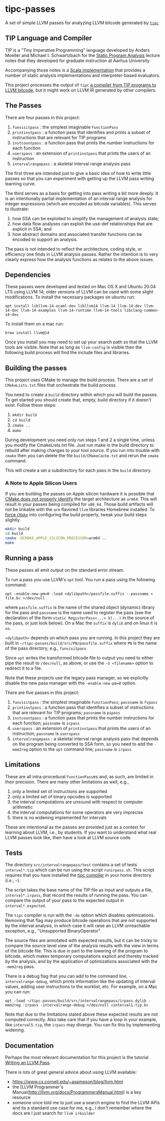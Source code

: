 # tipc-passes
A set of simple LLVM passes for analyzing LLVM bitcode generated by [`tipc`](https://github.com/matthewbdwyer/tipc/)

## TIP Language and Compiler

TIP is a "Tiny Imperative Programming" language developed by Anders Moeller and Michael I. Schwartzbach for the [Static Program Analysis](https://cs.au.dk/~amoeller/spa/) lecture notes that they developed for graduate instruction at Aarhus University.

Accompanying those notes is a [Scala implementation](https://github.com/cs-au-dk/TIP/) that provides a number of static analysis implementations and interpreter-based evaluators.

This project processes the output of `tipc` [a compiler from TIP programs to LLVM bitcode](https://github.com/matthewbdwyer/tipc), but it might work on LLVM IR generated by other compilers.

## The Passes
There are four passes in this project:

  1. `funvisitpass` : the simplest imaginable `FunctionPass` 
  2. `printinstpass` : a function pass that identifies and prints a subset of instructions that are relevant for TIP programs
  3. `instcountpass` : a function pass that prints the number instructions for each function
  4. `userspass` : an extension of `printinstpass` that prints the users of an instruction  
  5. `intervalrangepass` : a skeletal interval range analysis pass

The first three are intended just to give a basic idea of how to write little passes so that you can experiment with getting up the LLVM pass writing learning curve.

The third serves as a basis for getting into pass writing a bit more deeply.
It is an intentionally partial implementation of an interval range analysis for integer expressions (which are encoded as bitcode variables).
This serves to illustrate:

  1. how SSA can be exploited to simplify the management of analysis state;
  2. how data flow analyses can exploit the use-def relationships that are explicit in SSA; and
  3. how abstract domains and associated transfer functions can be encoded to support an analysis.

The pass is not intended to reflect the architecture, coding style, or efficiency one finds in LLVM analysis passes.
Rather the intention is to very clearly express how the analysis functions as relates to the above issues.

## Dependencies
These passes were developed and tested on Mac OS X and Ubuntu 20.04 LTS using LLVM 14;  older versions of LLVM can be used with some slight modifications.  To install the necessary packages on ubuntu run:

`apt install libllvm-14-ocaml-dev libllvm14 llvm-14 llvm-14-dev llvm-14-doc llvm-14-examples llvm-14-runtime llvm-14-tools libclang-common-14-dev`

To install them on a mac run:

`brew install llvm@14`

Once you install you may need to set up your search path so that the LLVM tools are visible.  Note that as long as `llvm-config` is visible then the following build process will find the include files and libraries.

## Building the passes

This project uses CMake to manage the build process.  There are a set of `CMakeLists.txt` files that orchestrate the build process.  

You need to create a `build` directory within which you will build the passes.  To get started you should create that, empty, build directory if it doesn't exist.  Follow these steps:
  1. `mkdir build`
  2. `cd build`
  3. `cmake ..`
  4. `make`

During development you need only run steps 1 and 2 a single time, unless you modify the CmakeLists.txt file.  Just run make in the build directory to rebuild after making changes to your tool source.  If you run into trouble with `cmake` then you can delete the file `build/CMakeCache.txt` and rerun the `cmake` command.

This will create a set a subdirectory for each pass in the `build` directory.

### A Note to Apple Silicon Users
If you are building the passes on Apple silicon hardware it is possible that
[CMake does not properly identify][1] the target architecture as `arm64`. This
will result in your passes being compiled for `x86_64`. Those build artifacts
will not be linkable with the `arm` flavored `llvm` libraries Homebrew
installed. To [force `CMake`][2] into configuring the build properly, tweak
your build steps slightly.

```bash
mkdir build
cd build
cmake -DCMAKE_APPLE_SILICON_PROCESSOR=arm64 ..
make
```

## Running a pass
These passes all emit output on the standard error stream.

To run a pass you use LLVM's `opt` tool.  You run a pass using the following command:

`opt -enable-new-pm=0 -load <dylibpath>/passfile.suffix --passname < file.bc >/dev/null`

where `passfile.suffix` is the name of the shared object (dynamic) library for the pass and `passname` is the name used to register the pass (see the declaration of the form `static RegisterPass<...> X(...)` in the source of the pass, or just look below).  On a Mac the `suffix` is `dylib` and on linux it is `so`.

`<dylibpath>` depends on which pass you are running.  In this project they are built in `~/tipc-passes/build/src/PN/passfile.suffix` where `PN` is the name of the pass directory, e.g., `funvisitpass`

Since `opt` writes the transformed bitcode file to output you need to either pipe the result to `/dev/null`, as above, or use the `-o <filename>` option to redirect it to a file.

Note that these projects use the legacy pass manager, so we explicitly disable the new pass manager with the `-enable-new-pm=0` option.

There are five passes in this project:
  1. `funvisitpass` : the simplest imaginable `FunctionPass`; `passname` is `fvpass` 
  2. `printinstpass` : a function pass that identifies a subset of instructions that are relevant for TIP programs; `passname` is `pipass`
  3. `instcountpass` : a function pass that prints the number instructions for each function; `passname` is `icpass`
  4. `userspass` : an extension of `printinstpass` that prints the users of an instruction; `passname` is `userspass`
  5. `intervalrangepass` : a skeletal interval range analysis pass that depends on the program being converted to SSA form, so you need to add the `-mem2reg` option to the `opt` command line; `passname` is `irpass`


## Limitations
These are all intra-procedural `FunctionPass`es and, as such, are limited in their precision.  There are many other limitations as well, e.g., 
  1. only a limited set of instructions are supported 
  2. only a limited set of binary opcodes is supported
  3. the interval computations are unsound with respect to computer arithmetic
  4. the interval computations for some operators are very imprecise
  5. there is no widening implemented for intervals

These are intentional as the passes are provided just as a context for learning about LLVM, i.e., by students.  If you want to understand what real LLVM passes look like, then have a look at LLVM source code.

## Tests

The directory `src/intervalrangepass/test` contains a set of tests `interval*.tip` which can be run using the script `runirpass.sh`.  This script requires that you have installed the [tipc compiler](https://github.com/matthewbdwyer/tipc) in your home directory (i.e., `~`).  

The script takes the base name of the TIP file as input and outputs a file, `interval*.irpass`, that record the results of running the pass.  You can compare the output of your pass to the expected output in `interval*.expected`.

The `tipc` compiler is run with the `-do` option which disables optimizations.  Removing that flag may produce bitcode operations that are not supported by the interval analysis, in which case it will raise an LLVM unreachable exception, e.g., "Unsupported BinaryOperator".

The source files are annotated with expected results, but it can be tricky to compare the source level view of the analysis results with the view in terms of the bitcode file.  This is due in part to the lowering of the program to bitcode, which makes temporary computations explicit and thereby tracked by the analysis, and by the application of optimizations associated with the `-mem2reg` pass.  

There is a debug flag that you can add to the command line, `-intervalrange-debug`, which prints information like the updating of interval values, adding user instructions to the worklist, etc.  For example, on a Mac you can run:

`opt -load ~/tipc-passes/build/src/intervalrangepass/irpass.dylib -mem2reg -irpass -intervalrange-debug >/dev/null <interval1.tip.bc`

Note that due to the limitations stated above these expected results are not computed correctly.  Also take care that if you have a loop in your example, like `interval5.tip`, the `irpass` may diverge.  You can fix this by implementing widening.

## Documentation

Perhaps the most relevant documentation for this project is the tutorial [Writing an LLVM Pass](http://llvm.org/docs/WritingAnLLVMPass.html).

There is lots of great general advice about using LLVM available:
  * https://www.cs.cornell.edu/~asampson/blog/llvm.html
  * the [LLVM Programmer's Manual(http://llvm.org/docs/ProgrammersManual.html) is a key resource
  * someone once told me to just use a search engine to find the LLVM APIs and its a standard use case for me, e.g., I don't remember where the docs are I just search for `llvm irbuilder`



[1]: https://gitlab.kitware.com/cmake/cmake/-/issues/20989
[2]: https://cmake.org/cmake/help/latest/variable/CMAKE_APPLE_SILICON_PROCESSOR.html#variable:CMAKE_APPLE_SILICON_PROCESSOR
